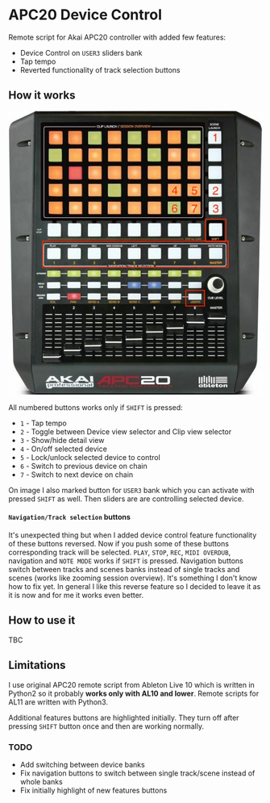 # APC20 Device Control
Remote script for Akai APC20 controller with added few features:
- Device Control on `USER3` sliders bank
- Tap tempo
- Reverted functionality of track selection buttons

## How it works
![Akai APC20](./APC20.jpeg)

All numbered buttons works only if `SHIFT` is pressed:
- `1` - Tap tempo
- `2` - Toggle between Device view selector and Clip view selector
- `3` - Show/hide detail view
- `4` - On/off selected device
- `5` - Lock/unlock selected device to control
- `6` - Switch to previous device on chain
- `7` - Switch to next device on chain

On image I also marked button for `USER3` bank which you can activate with pressed `SHIFT` as well. Then sliders are are controlling selected device.

#### `Navigation/Track selection` buttons
It's unexpected thing but when I added device control feature functionality of these buttons reversed. Now if you push some of these buttons corresponding track will be selected. `PLAY`, `STOP`, `REC`, `MIDI OVERDUB`, navigation and `NOTE MODE` works if `SHIFT` is pressed.
Navigation buttons switch between tracks and scenes banks instead of single tracks and scenes (works like zooming session overview). It's something I don't know how to fix yet.
In general I like this reverse feature so I decided to leave it as it is now and for me it works even better.

## How to use it
TBC

## Limitations
I use original APC20 remote script from Ableton Live 10 which is written in Python2 so it probably **works only with AL10 and lower**. Remote scripts for AL11 are written with Python3.

Additional features buttons are highlighted initially. They turn off after pressing `SHIFT` button once and then are working normally.

### TODO
- Add switching between device banks
- Fix navigation buttons to switch between single track/scene instead of whole banks
- Fix initially highlight of new features buttons